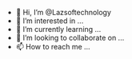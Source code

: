 - 👋 Hi, I’m @Lazsoftechnology
- 👀 I’m interested in ...
- 🌱 I’m currently learning ...
- 💞️ I’m looking to collaborate on ...
- 📫 How to reach me ...

<!---
Lazsoftechnology/Lazsoftechnology is a ✨ special ✨ repository because its `README.md` (this file) appears on your GitHub profile.
You can click the Preview link to take a look at your changes.
--->
